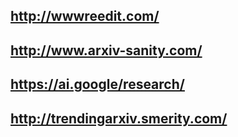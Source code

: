 ## http://wwwreedit.com/
## http://www.arxiv-sanity.com/
## https://ai.google/research/
## http://trendingarxiv.smerity.com/
